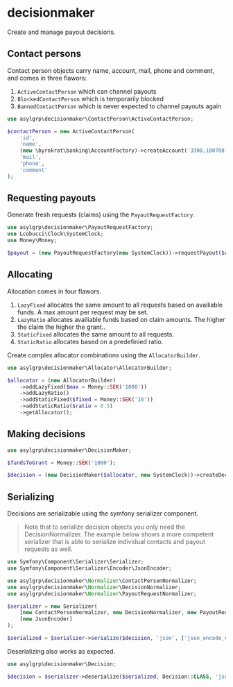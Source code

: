 # decisionmaker

Create and manage payout decisions.

## Contact persons

Contact person objects carry name, account, mail, phone and comment, and comes
in three flawors:

1. `ActiveContactPerson` which can channel payouts
1. `BlockedContactPerson` which is temporarily blocked
1. `BannedContactPerson` which is never expected to channel payouts again

<!-- @example contactPerson -->
```php
use asylgrp\decisionmaker\ContactPerson\ActiveContactPerson;

$contactPerson = new ActiveContactPerson(
    'id',
    'name',
    (new \byrokrat\banking\AccountFactory)->createAccount('3300,180708-1235'),
    'mail',
    'phone',
    'comment'
);
```

## Requesting payouts

Generate fresh requests (claims) using the `PayoutRequestFactory`.

<!-- @example payout -->
<!-- @include contactPerson -->
```php
use asylgrp\decisionmaker\PayoutRequestFactory;
use Lcobucci\Clock\SystemClock;
use Money\Money;

$payout = (new PayoutRequestFactory(new SystemClock))->requestPayout($contactPerson, Money::SEK('5000'), 'description');
```

## Allocating

Allocation comes in four flawors.

1. `LazyFixed` allocates the same amount to all requests based on availiable funds.
   A max amount per request may be set.
1. `LazyRatio` allocates availiable funds based on claim amounts. The higher
   the claim the higher the grant..
1. `StaticFixed` allocates the same amount to all requests.
1. `StaticRatio` allocates based on a predefinied ratio.

Create complex allocator combinations using the `AllocatorBuilder`.

<!-- @example allocator -->
<!-- @include payout -->
```php
use asylgrp\decisionmaker\Allocator\AllocatorBuilder;

$allocator = (new AllocatorBuilder)
    ->addLazyFixed($max = Money::SEK('1000'))
    ->addLazyRatio()
    ->addStaticFixed($fixed = Money::SEK('10'))
    ->addStaticRatio($ratio = 0.5)
    ->getAllocator();
```

## Making decisions

<!-- @example decision -->
<!-- @include allocator -->
```php
use asylgrp\decisionmaker\DecisionMaker;

$fundsToGrant = Money::SEK('1000');

$decision = (new DecisionMaker($allocator, new SystemClock))->createDecision($fundsToGrant, [$payout], 'signature');
```

## Serializing

Decisions are serializable using the symfony serializer component.

> Note that to serialize decision objects you only need the DecisionNormalizer.
> The example below shows a more competent serializer that is able to serialize
> individual contacts and payout requests as well.

<!-- @example serializer -->
<!-- @include decision -->
```php
use Symfony\Component\Serializer\Serializer;
use Symfony\Component\Serializer\Encoder\JsonEncoder;

use asylgrp\decisionmaker\Normalizer\ContactPersonNormalizer;
use asylgrp\decisionmaker\Normalizer\DecisionNormalizer;
use asylgrp\decisionmaker\Normalizer\PayoutRequestNormalizer;

$serializer = new Serializer(
    [new ContactPersonNormalizer, new DecisionNormalizer, new PayoutRequestNormalizer],
    [new JsonEncoder]
);

$serialized = $serializer->serialize($decision, 'json', ['json_encode_options' => JSON_PRETTY_PRINT]);
```

<!--
@example validateSerialized
@include serializer
@expectOutput "/^\{.+\}$/s"
```php
echo $serialized;
```
-->

Deserializing also works as expected.

<!-- @example deserializer -->
<!-- @include serializer -->
```php
use asylgrp\decisionmaker\Decision;

$decision = $serializer->deserialize($serialized, Decision::CLASS, 'json');
```
